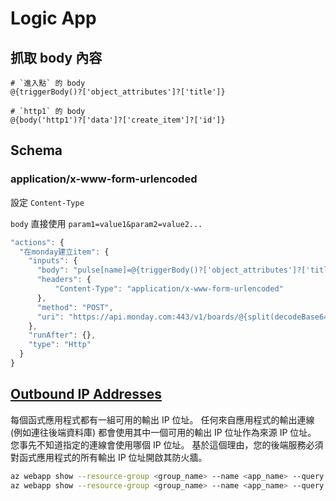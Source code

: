 # Logic App

## 抓取 body 內容

```text
# `進入點` 的 body
@{triggerBody()?['object_attributes']?['title']}

# `http1` 的 body
@{body('http1')?['data']?['create_item']?['id']}
```

## Schema

### application/x-www-form-urlencoded

設定 `Content-Type`

`body` 直接使用 `param1=value1&param2=value2...`

```javascript
"actions": {
  "在monday建立item": {
    "inputs": {
      "body": "pulse[name]=@{triggerBody()?['object_attributes']?['title']}&user_id=@{split(decodeBase64(triggerOutputs()['headers']?['X-Gitlab-Token']),',')[1]}&update[text]=@{triggerBody()?['object_attributes']?['url']}\n\n@{triggerBody()?['object_attributes']?['description']}",
      "headers": {
          "Content-Type": "application/x-www-form-urlencoded"
      },
      "method": "POST",
      "uri": "https://api.monday.com:443/v1/boards/@{split(decodeBase64(triggerOutputs()['headers']?['X-Gitlab-Token']),',')[0]}/pulses.json?api_key=@{split(decodeBase64(triggerOutputs()['headers']?['X-Gitlab-Token']),',')[2]}"
    },
    "runAfter": {},
    "type": "Http"
  }
}
```

## [Outbound IP Addresses](https://docs.microsoft.com/zh-tw/azure/azure-functions/ip-addresses#function-app-outbound-ip-addresses)

每個函式應用程式都有一組可用的輸出 IP 位址。 任何來自應用程式的輸出連線 \(例如連往後端資料庫\) 都會使用其中一個可用的輸出 IP 位址作為來源 IP 位址。 您事先不知道指定的連線會使用哪個 IP 位址。 基於這個理由，您的後端服務必須對函式應用程式的所有輸出 IP 位址開啟其防火牆。

```bash
az webapp show --resource-group <group_name> --name <app_name> --query outboundIpAddresses --output tsv
az webapp show --resource-group <group_name> --name <app_name> --query possibleOutboundIpAddresses --output tsv
```

